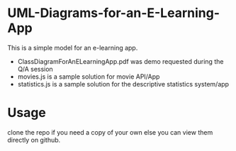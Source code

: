 # UML-Diagrams-for-an-E-Learning-App
This is a simple model for an e-learning app.

* ClassDiagramForAnELearningApp.pdf was demo requested during the Q/A session
* movies.js is a sample solution for movie API/App
* statistics.js is a sample solution for the descriptive statistics system/app

# Usage
clone the repo if you need a copy of your own else you can view them directly on github.
